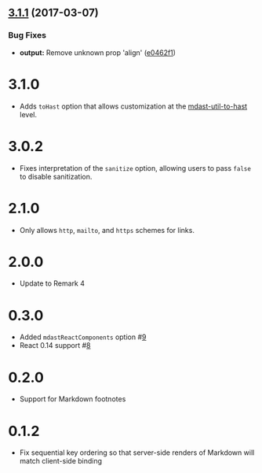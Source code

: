 <a name="3.1.1"></a>
## [3.1.1](https://github.com/mapbox/remark-react/compare/v3.1.0...v3.1.1) (2017-03-07)


### Bug Fixes

* **output:** Remove unknown prop 'align' ([e0462f1](https://github.com/mapbox/remark-react/commit/e0462f1))



<!--lint disable no-multiple-toplevel-headings-->

# 3.1.0

*   Adds `toHast` option that allows customization at the [mdast-util-to-hast](https://github.com/wooorm/mdast-util-to-hast#api)
    level.

# 3.0.2

*   Fixes interpretation of the `sanitize` option, allowing users to pass
    `false` to disable sanitization.

# 2.1.0

*   Only allows `http`, `mailto`, and `https` schemes for links.

# 2.0.0

*   Update to Remark 4

# 0.3.0

*   Added `mdastReactComponents` option #[9](https://github.com/mapbox/mdast-react/pull/9)
*   React 0.14 support #[8](https://github.com/mapbox/mdast-react/pull/8)

# 0.2.0

*   Support for Markdown footnotes

# 0.1.2

*   Fix sequential key ordering so that server-side renders
    of Markdown will match client-side binding
